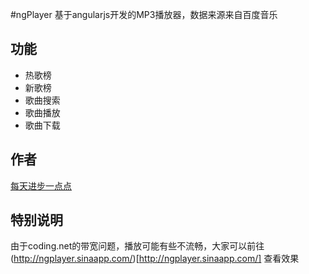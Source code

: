 #ngPlayer
基于angularjs开发的MP3播放器，数据来源来自百度音乐
## 功能
+ 热歌榜
+ 新歌榜
+ 歌曲搜索
+ 歌曲播放
+ 歌曲下载

## 作者
[每天进步一点点](http://www.ddhigh.com)
## 特别说明
由于coding.net的带宽问题，播放可能有些不流畅，大家可以前往 (http://ngplayer.sinaapp.com/)[http://ngplayer.sinaapp.com/] 查看效果